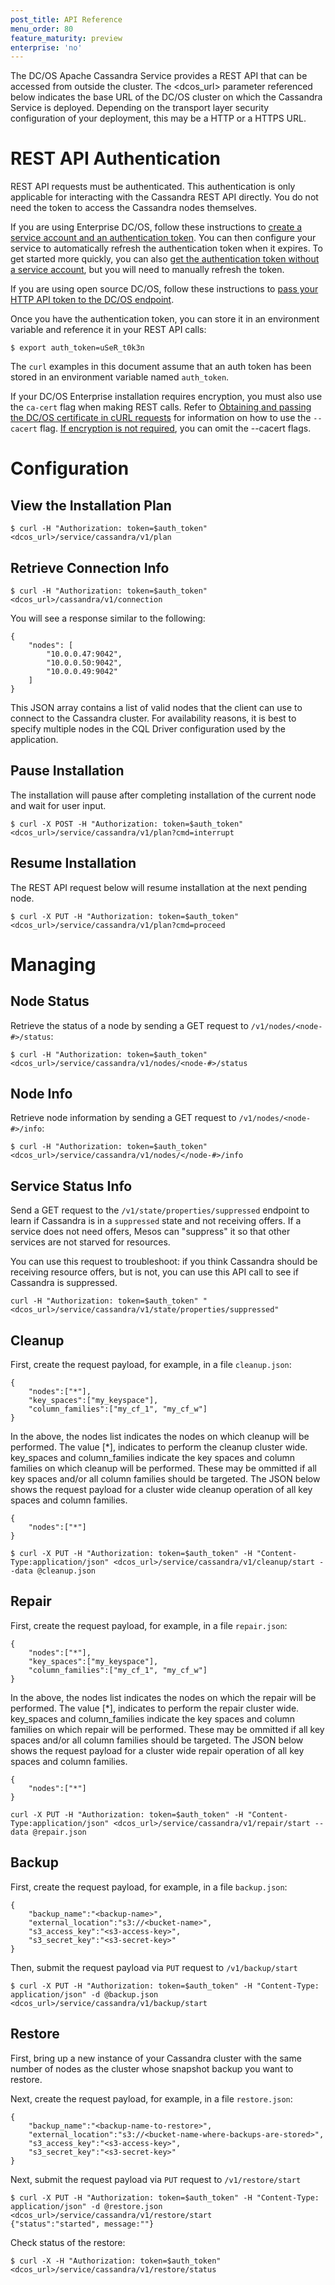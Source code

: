 ```yaml
---
post_title: API Reference
menu_order: 80
feature_maturity: preview
enterprise: 'no'
---
```


The DC/OS Apache Cassandra Service provides a REST API that can be accessed from outside the cluster. The <dcos_url> parameter referenced below indicates the base URL of the DC/OS cluster on which the Cassandra Service is deployed. Depending on the transport layer security configuration of your deployment, this may be a HTTP or a HTTPS URL.

<a name="#rest-auth"></a>
# REST API Authentication

REST API requests must be authenticated. This authentication is only applicable for interacting with the Cassandra REST API directly. You do not need the token to access the Cassandra nodes themselves.

If you are using Enterprise DC/OS, follow these instructions to [create a service account and an authentication token](https://docs.mesosphere.com/1.9/security/service-auth/custom-service-auth/). You can then configure your service to automatically refresh the authentication token when it expires. To get started more quickly, you can also [get the authentication token without a service account](https://docs.mesosphere.com/1.9/security/iam-api/), but you will need to manually refresh the token.

If you are using open source DC/OS, follow these instructions to [pass your HTTP API token to the DC/OS endpoint](https://dcos.io/docs/1.9/security/iam-api/).

Once you have the authentication token, you can store it in an environment variable and reference it in your REST API calls:

```
$ export auth_token=uSeR_t0k3n
```

The `curl` examples in this document assume that an auth token has been stored in an environment variable named `auth_token`.

If your DC/OS Enterprise installation requires encryption, you must also use the `ca-cert` flag when making REST calls. Refer to [Obtaining and passing the DC/OS certificate in cURL requests](https://docs.mesosphere.com/1.9/networking/tls-ssl/#get-dcos-cert) for information on how to use the `--cacert` flag. [If encryption is not required](https://docs.mesosphere.com/1.9/networking/tls-ssl/), you can omit the --cacert flags.

# Configuration

## View the Installation Plan

```
$ curl -H "Authorization: token=$auth_token" <dcos_url>/service/cassandra/v1/plan
```

## Retrieve Connection Info

```
$ curl -H "Authorization: token=$auth_token" <dcos_url>/cassandra/v1/connection
```

You will see a response similar to the following:

```
{
    "nodes": [
        "10.0.0.47:9042",
        "10.0.0.50:9042",
        "10.0.0.49:9042"
    ]
}
```

This JSON array contains a list of valid nodes that the client can use to connect to the Cassandra cluster. For availability reasons, it is best to specify multiple nodes in the CQL Driver configuration used by the application.

## Pause Installation

The installation will pause after completing installation of the current node and wait for user input.

```
$ curl -X POST -H "Authorization: token=$auth_token" <dcos_url>/service/cassandra/v1/plan?cmd=interrupt
```

## Resume Installation

The REST API request below will resume installation at the next pending node.

```
$ curl -X PUT -H "Authorization: token=$auth_token" <dcos_url>/service/cassandra/v1/plan?cmd=proceed
```

# Managing

## Node Status
Retrieve the status of a node by sending a GET request to `/v1/nodes/<node-#>/status`:

```
$ curl -H "Authorization: token=$auth_token" <dcos_url>/service/cassandra/v1/nodes/<node-#>/status
```

## Node Info
Retrieve node information by sending a GET request to `/v1/nodes/<node-#>/info`:

```
$ curl -H "Authorization: token=$auth_token" <dcos_url>/service/cassandra/v1/nodes/</node-#>/info
```

## Service Status Info
Send a GET request to the `/v1/state/properties/suppressed` endpoint to learn if Cassandra is in a `suppressed` state and not receiving offers. If a service does not need offers, Mesos can "suppress" it so that other services are not starved for resources.

You can use this request to troubleshoot: if you think Cassandra should be receiving resource offers, but is not, you can use this API call to see if Cassandra is suppressed.

```
curl -H "Authorization: token=$auth_token" "<dcos_url>/service/cassandra/v1/state/properties/suppressed"
```

## Cleanup

First, create the request payload, for example, in a file `cleanup.json`:

```
{
    "nodes":["*"],
    "key_spaces":["my_keyspace"],
    "column_families":["my_cf_1", "my_cf_w"]
}
```

In the above, the nodes list indicates the nodes on which cleanup will be performed. The value [*], indicates to perform the cleanup cluster wide. key_spaces and column_families indicate the key spaces and column families on which cleanup will be performed. These may be ommitted if all key spaces and/or all column families should be targeted. The JSON below shows the request payload for a cluster wide cleanup operation of all key spaces and column families.

```
{
    "nodes":["*"]
}
```

```
$ curl -X PUT -H "Authorization: token=$auth_token" -H "Content-Type:application/json" <dcos_url>/service/cassandra/v1/cleanup/start --data @cleanup.json
```

## Repair

First, create the request payload, for example, in a file `repair.json`:

```
{
    "nodes":["*"],
    "key_spaces":["my_keyspace"],
    "column_families":["my_cf_1", "my_cf_w"]
}
```
In the above, the nodes list indicates the nodes on which the repair will be performed. The value [*], indicates to perform the repair cluster wide. key_spaces and column_families indicate the key spaces and column families on which repair will be performed. These may be ommitted if all key spaces and/or all column families should be targeted. The JSON below shows the request payload for a cluster wide repair operation of all key spaces and column families.

```
{
    "nodes":["*"]
}
```

```
curl -X PUT -H "Authorization: token=$auth_token" -H "Content-Type:application/json" <dcos_url>/service/cassandra/v1/repair/start --data @repair.json
```

## Backup

First, create the request payload, for example, in a file `backup.json`:

```
{
    "backup_name":"<backup-name>",
    "external_location":"s3://<bucket-name>",
    "s3_access_key":"<s3-access-key>",
    "s3_secret_key":"<s3-secret-key>"
}
```

Then, submit the request payload via `PUT` request to `/v1/backup/start`

```
$ curl -X PUT -H "Authorization: token=$auth_token" -H "Content-Type: application/json" -d @backup.json <dcos_url>/service/cassandra/v1/backup/start
```

## Restore

First, bring up a new instance of your Cassandra cluster with the same number of nodes as the cluster whose snapshot backup you want to restore.

Next, create the request payload, for example, in a file `restore.json`:

```
{
    "backup_name":"<backup-name-to-restore>",
    "external_location":"s3://<bucket-name-where-backups-are-stored>",
    "s3_access_key":"<s3-access-key>",
    "s3_secret_key":"<s3-secret-key>"
}
```

Next, submit the request payload via `PUT` request to `/v1/restore/start`

```
$ curl -X PUT -H "Authorization: token=$auth_token" -H "Content-Type: application/json" -d @restore.json <dcos_url>/service/cassandra/v1/restore/start
{"status":"started", message:""}
```

Check status of the restore:

```
$ curl -X -H "Authorization: token=$auth_token" <dcos_url>/service/cassandra/v1/restore/status
```
